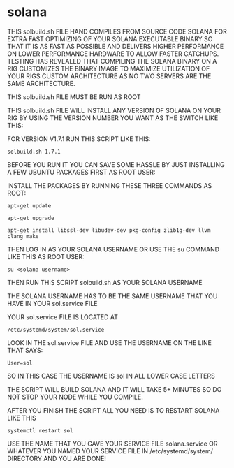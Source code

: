 # solana

THIS solbuild.sh FILE HAND COMPILES FROM SOURCE CODE SOLANA FOR EXTRA FAST OPTIMIZING OF YOUR SOLANA EXECUTABLE BINARY SO THAT IT IS AS FAST AS POSSIBLE AND DELIVERS HIGHER PERFORMANCE ON LOWER PERFORMANCE HARDWARE TO ALLOW FASTER CATCHUPS. TESTING HAS REVEALED THAT COMPILING THE SOLANA BINARY ON A RIG CUSTOMIZES THE BINARY IMAGE TO MAXIMIZE UTILIZATION OF YOUR RIGS CUSTOM ARCHITECTURE AS NO TWO SERVERS ARE THE SAME ARCHITECTURE.

THIS solbuild.sh FILE MUST BE RUN AS ROOT

THIS solbuild.sh FILE WILL INSTALL ANY VERSION OF SOLANA ON YOUR RIG BY USING THE VERSION NUMBER YOU WANT AS THE SWITCH LIKE THIS:

FOR VERSION V1.7.1 RUN THIS SCRIPT LIKE THIS:

    solbuild.sh 1.7.1

BEFORE YOU RUN IT YOU CAN SAVE SOME HASSLE BY JUST INSTALLING A FEW UBUNTU PACKAGES FIRST AS ROOT USER:

INSTALL THE PACKAGES BY RUNNING THESE THREE COMMANDS AS ROOT:

    apt-get update
    
    apt-get upgrade

    apt-get install libssl-dev libudev-dev pkg-config zlib1g-dev llvm clang make
                
THEN LOG IN AS YOUR SOLANA USERNAME OR USE THE su COMMAND LIKE THIS AS ROOT USER:

    su <solana username>

THEN RUN THIS SCRIPT solbuild.sh AS YOUR SOLANA USERNAME

THE SOLANA USERNAME HAS TO BE THE SAME USERNAME THAT YOU HAVE IN YOUR sol.service FILE 

YOUR sol.service FILE IS LOCATED AT 

    /etc/systemd/system/sol.service

LOOK IN THE sol.service FILE AND USE THE USERNAME ON THE LINE THAT SAYS:

    User=sol 
    
SO IN THIS CASE THE USERNAME IS sol IN ALL LOWER CASE LETTERS

THE SCRIPT WILL BUILD SOLANA AND IT WILL TAKE 5+ MINUTES SO DO NOT STOP YOUR NODE WHILE YOU COMPILE.

AFTER YOU FINISH THE SCRIPT ALL YOU NEED IS TO RESTART SOLANA LIKE THIS

    systemctl restart sol
    
USE THE NAME THAT YOU GAVE YOUR SERVICE FILE solana.service OR WHATEVER YOU NAMED YOUR SERVICE FILE IN /etc/systemd/system/ DIRECTORY AND YOU ARE DONE!    
